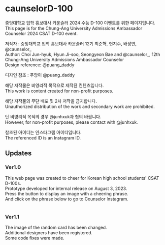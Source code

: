 # caunselorD-100
중앙대학교 입학 홍보대사 카운슬러 2024 수능 D-100 이벤트를 위한 페이지입니다.<br/>
This page is for the Chung-Ang University Admissions Ambassador Counselor 2024 CSAT D-100 event.

저작자 : 중앙대학교 입학 홍보대사 카운슬러 12기 최준혁, 현지수, 배성연, @caunselor_<br/>
Author: Choi Jun-hyuk, Hyun Ji-soo, Seongyeon Bae and @caunselor_, 12th Chung-Ang University Admissions Ambassador Counselor<br/>
Design reference: @puang_daddy

디자인 참조 : 푸앙이 @puang_daddy

해당 저작물은 비영리적 목적으로 제작된 컨텐츠입니다.<br/>
This work is content created for non-profit purposes.

해당 저작물의 무단 배포 및 2차 저작을 금지합니다.<br/>
Unauthorized distribution of the work and secondary work are prohibited.

단 비영리적 목적의 경우 @junhxuk과 협의 바랍니다.<br/>
However, for non-profit purposes, please contact with @junhxuk. 

참조된 아이디는 인스타그램 아이디입니다.<br/>
The referenced ID is an Instagram ID.

## Updates<br/>
### Ver1.0<br/>
This web page was created to cheer for Korean high school students' CSAT D-100s.<br/>
Prototype developed for internal release on August 3, 2023.<br/>
Press the button to display an image with a cheering phrase.<br/>
And click on the phrase below to go to Counselor Instagram.<br/><br/>

### Ver1.1<br/>
The image of the random card has been changed.<br/>
Additional designers have been registered.<br/>
Some code fixes were made.
